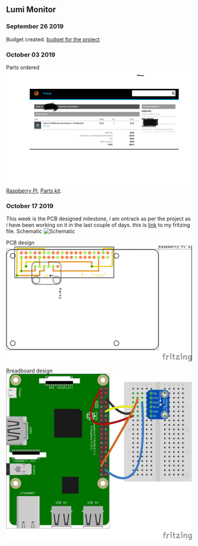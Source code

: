 Lumi Monitor
------------

### September 26 2019
Budget created.
[budget for the project](https://github.com/Abdirashid-Yusuf/Lumi-monitor/blob/master/Documentation/Abdirashid's%20Budget.pdf)
### October 03 2019
Parts ordered
![proof of sensor order](https://github.com/Abdirashid-Yusuf/Lumi-monitor/blob/master/Images/proofPic.png) 
[Raspberry PI](https://github.com/Abdirashid-Yusuf/Lumi-monitor/blob/master/Images/RaspberPI.HEIC),
[Parts kit](https://github.com/Abdirashid-Yusuf/Lumi-monitor/blob/master/Images/Parts%20kit.png).
### October 17 2019

This week is the PCB designed milestone, i am ontrack as per the project as i have been working on it in the last couple of days. this is
[link](https://github.com/Abdirashid-Yusuf/Lumi-monitor/tree/master/Electronics) to my fritzing file.
Schematic
![Schematic](https://github.com/Abdirashid-Yusuf/Lumi-monitor/tree/master/Electronics)

PCB design
![PCB](https://github.com/Abdirashid-Yusuf/Lumi-monitor/blob/master/Images/PCB.jpg)

Breadboard design
![BB](https://github.com/Abdirashid-Yusuf/Lumi-monitor/blob/master/Images/BB.jpg)
